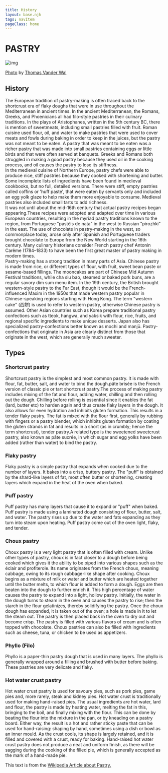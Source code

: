```yaml
---
title: History
layout: base.njk
tags: navItem
pageClass: home
---
```

<main>
  <body>
  <div class="theme-title">
    <h1>PASTRY</h1>
     <div class="history-image">
      <img src="/images/pastery.jpg" alt="img">
      <p class="credit"><a href="https://www.flickr.com/photos/vanderwal/2155848768/">Photo</a> by <a href="https://www.flickr.com/photos/vanderwal/">Thomas Vander Wal</a></p>
    </div>
  </div>
<article class="history">
<div class="pastryhistory">   
      <h2>History</h2>
      <p>The European tradition of pastry-making is often traced back to the shortcrust era of flaky doughs that were in use throughout the Mediterranean in ancient times. In the ancient Mediterranean, the Romans, Greeks, and Phoenicians all had filo-style pastries in their culinary traditions. In the plays of Aristophanes, written in the 5th century BC, there is mention of sweetmeats, including small pastries filled with fruit. Roman cuisine used flour, oil, and water to make pastries that were used to cover meats and fowls during baking in order to keep in the juices, but the pastry was not meant to be eaten. A pastry that was meant to be eaten was a richer pastry that was made into small pastries containing eggs or little birds and that were often served at banquets. Greeks and Romans both struggled in making a good pastry because they used oil in the cooking process, and oil causes the pastry to lose its stiffness.
<br>
In the medieval cuisine of Northern Europe, pastry chefs were able to produce nice, stiff pastries because they cooked with shortening and butter. Some incomplete lists of ingredients have been found in medieval cookbooks, but no full, detailed versions. There were stiff, empty pastries called coffins or 'huff paste', that were eaten by servants only and included an egg yolk glaze to help make them more enjoyable to consume. Medieval pastries also included small tarts to add richness.
<br>
It was not until about the mid-16th century that actual pastry recipes began appearing.These recipes were adopted and adapted over time in various European countries, resulting in the myriad pastry traditions known to the region, from Portuguese "pastéis de nata" in the west to Russian "pirozhki" in the east. The use of chocolate in pastry-making in the west, so commonplace today, arose only after Spanish and Portuguese traders brought chocolate to Europe from the New World starting in the 16th century. Many culinary historians consider French pastry chef Antonin Carême (1784–1833) to have been the first great master of pastry making in modern times.
<br>
Pastry-making has a strong tradition in many parts of Asia. Chinese pastry is made from rice, or different types of flour, with fruit, sweet bean paste or sesame-based fillings. The mooncakes are part of Chinese Mid Autumn Festival traditions, while cha siu bao, steamed or baked pork buns, are a regular savory dim sum menu item. In the 19th century, the British brought western-style pastry to the Far East, though it would be the French-influenced Maxim in the 1950s that made western pastry popular in Chinese-speaking regions starting with Hong Kong. The term "western cake" (西餅) is used to refer to western pastry, otherwise Chinese pastry is assumed. Other Asian countries such as Korea prepare traditional pastry confections such as tteok, hangwa, and yaksik with flour, rice, fruits, and regional specific ingredients to make unique desserts. Japan also has specialized pastry-confections better known as mochi and manjū. Pastry-confections that originate in Asia are clearly distinct from those that originate in the west, which are generally much sweeter.</p>
    </div>
    
 <div class="history-types">     
<h2>Types</h2>
 <div class="history-title"><h3>Shortcrust pastry</h3></div> 
 <div class="history-item">   <p>Shortcrust pastry is the simplest and most common pastry. It is made with flour, fat, butter, salt, and water to bind the dough.pâte brisée is the French version of classic pie or tart shortcrust pastry.The process of making pastry includes mixing of the fat and flour, adding water, chilling and then rolling out the dough. Chilling before rolling is essential since it enables the fat (lard, butter etc) to harden again and thus create flaky layers in the dough. It also allows for even hydration and inhibits gluten formation. This results in a tender flaky pastry. The fat is mixed with the flour first, generally by rubbing with fingers or a pastry blender, which inhibits gluten formation by coating the gluten strands in fat and results in a short (as in crumbly; hence the term shortcrust), tender pastry.A related type is the sweetened sweetcrust pastry, also known as pâte sucrée, in which sugar and egg yolks have been added (rather than water) to bind the pastry.</p></div>
 <div class="history-title">    
<h3>Flaky pastry</h3> </div>
 <div class="history-item">     <p>Flaky pastry is a simple pastry that expands when cooked due to the number of layers. It bakes into a crisp, buttery pastry. The "puff" is obtained by the shard-like layers of fat, most often butter or shortening, creating layers which expand in the heat of the oven when baked.</p></div>
<div class="history-title">        
<h3>Puff pastry</h3></div> 
 <div class="history-item">     <p>Puff pastry has many layers that cause it to expand or "puff" when baked. Puff pastry is made using a laminated dough consisting of flour, butter, salt, and water. The pastry rises up due to the water and fats expanding as they turn into steam upon heating. Puff pastry come out of the oven light, flaky, and tender.</p></div>
    
<div class="history-title">  <h3>Choux pastry</h3></div>
 <div class="history-item">     <p>Choux pastry is a very light pastry that is often filled with cream. Unlike other types of pastry, choux is in fact closer to a dough before being cooked which gives it the ability to be piped into various shapes such as the éclair and profiterole. Its name originates from the French choux, meaning cabbage, owing to its rough cabbage-like shape after cooking.
Choux begins as a mixture of milk or water and butter which are heated together until the butter melts, to which flour is added to form a dough. Eggs are then beaten into the dough to further enrich it. This high percentage of water causes the pastry to expand into a light, hollow pastry. Initially, the water in the dough turns to steam in the oven and causes the pastry to rise; then the starch in the flour gelatinizes, thereby solidifying the pastry. Once the choux dough has expanded, it is taken out of the oven; a hole is made in it to let the steam out. The pastry is then placed back in the oven to dry out and become crisp. The pastry is filled with various flavors of cream and is often topped with chocolate. Choux pastries can also be filled with ingredients such as cheese, tuna, or chicken to be used as appetizers.</p></div>
    
<div class="history-title">  <h3>Phyllo (Filo)</h3></div> 
<div class="history-item">      
  <p>Phyllo is a paper-thin pastry dough that is used in many layers. The phyllo is generally wrapped around a filling and brushed with butter before baking. These pastries are very delicate and flaky.</p></div>
<div class="history-title">  
<h3>Hot water crust pastry</h3></div> 
      <div class="history-item"><p>Hot water crust pastry is used for savoury pies, such as pork pies, game pies and, more rarely, steak and kidney pies. Hot water crust is traditionally used for making hand-raised pies. The usual ingredients are hot water, lard and flour, the pastry is made by heating water, melting the fat in this, bringing to the boil, and finally mixing with the flour. This can be done by beating the flour into the mixture in the pan, or by kneading on a pastry board. Either way, the result is a hot and rather sticky paste that can be used for hand-raising: shaping by hand, sometimes using a dish or bowl as an inner mould. As the crust cools, its shape is largely retained, and it is filled and covered with a crust, ready for baking. Hand-raised hot water crust pastry does not produce a neat and uniform finish, as there will be sagging during the cooking of the filled pie, which is generally accepted as the mark of a hand-made pie.</p></div>
     <script src="https://code.jquery.com/jquery-3.6.0.min.js" integrity="sha256-/xUj+3OJU5yExlq6GSYGSHk7tPXikynS7ogEvDej/m4=" crossorigin="anonymous"></script>
    <script src="/js/main.js"></script>  
<div class="article-credit">This text is from the <a href="https://en.wikipedia.org/wiki/Pastry">Wikipedia Article about Pastry.</a></div>
</article>
</body>
</main>